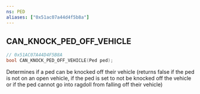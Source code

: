 ```yaml
---
ns: PED
aliases: ["0x51ac07a44d4f5b8a"]
---
```

## CAN_KNOCK_PED_OFF_VEHICLE

```c
// 0x51AC07A44D4F5B8A
bool CAN_KNOCK_PED_OFF_VEHICLE(Ped ped);
```

Determines if a ped can be knocked off their vehicle (returns false if the ped is not on an open vehicle, if the ped is set to not be knocked off the vehicle or if the ped cannot go into ragdoll from falling off their vehicle)

